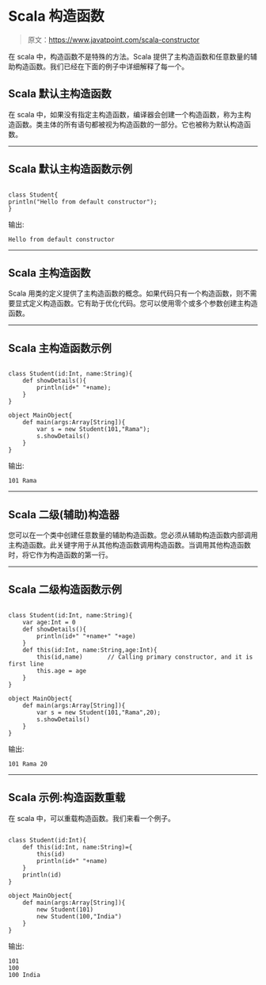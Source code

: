 # Scala 构造函数

> 原文：<https://www.javatpoint.com/scala-constructor>

在 scala 中，构造函数不是特殊的方法。Scala 提供了主构造函数和任意数量的辅助构造函数。我们已经在下面的例子中详细解释了每一个。

## Scala 默认主构造函数

在 scala 中，如果没有指定主构造函数，编译器会创建一个构造函数，称为主构造函数。类主体的所有语句都被视为构造函数的一部分。它也被称为默认构造函数。

* * *

## Scala 默认主构造函数示例

```

class Student{
println("Hello from default constructor");
}

```

输出:

```
Hello from default constructor

```

* * *

## Scala 主构造函数

Scala 用类的定义提供了主构造函数的概念。如果代码只有一个构造函数，则不需要显式定义构造函数。它有助于优化代码。您可以使用零个或多个参数创建主构造函数。

* * *

## Scala 主构造函数示例

```

class Student(id:Int, name:String){
    def showDetails(){
        println(id+" "+name);
    }
}

object MainObject{
    def main(args:Array[String]){
        var s = new Student(101,"Rama");
        s.showDetails()
    }
}

```

输出:

```
101 Rama

```

* * *

## Scala 二级(辅助)构造器

您可以在一个类中创建任意数量的辅助构造函数。您必须从辅助构造函数内部调用主构造函数。此关键字用于从其他构造函数调用构造函数。当调用其他构造函数时，将它作为构造函数的第一行。

* * *

## Scala 二级构造函数示例

```

class Student(id:Int, name:String){
    var age:Int = 0
    def showDetails(){
        println(id+" "+name+" "+age)
    }
    def this(id:Int, name:String,age:Int){
        this(id,name)		// Calling primary constructor, and it is first line
        this.age = age
    }
}

object MainObject{
    def main(args:Array[String]){
        var s = new Student(101,"Rama",20);
        s.showDetails()
    }
}

```

输出:

```
101 Rama 20

```

* * *

## Scala 示例:构造函数重载

在 scala 中，可以重载构造函数。我们来看一个例子。

```

class Student(id:Int){
    def this(id:Int, name:String)={
        this(id)
        println(id+" "+name)
    }
    println(id)
}

object MainObject{
    def main(args:Array[String]){
        new Student(101)
        new Student(100,"India")
    }
}

```

输出:

```
101
100
100 India

```